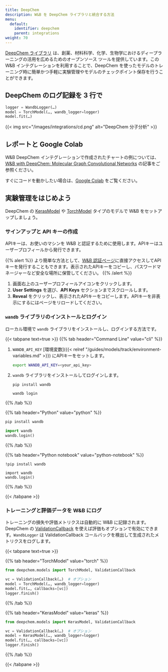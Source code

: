 ```yaml
---
title: DeepChem
description: W&B を DeepChem ライブラリと統合する方法
menu:
  default:
    identifier: deepchem
    parent: integrations
weight: 70
---
```


[DeepChem ライブラリ](https://github.com/deepchem/deepchem) は、創薬、材料科学、化学、生物学におけるディープラーニングの活用を広めるためのオープンソース ツールを提供しています。この W&B インテグレーションを利用することで、DeepChem を使ったモデルのトレーニング時に簡単かつ手軽に実験管理やモデルのチェックポイント保存を行うことができます。

## DeepChem のログ記録を 3 行で

```python
logger = WandbLogger(…)
model = TorchModel(…, wandb_logger=logger)
model.fit(…)
```

{{< img src="/images/integrations/cd.png" alt="DeepChem 分子分析" >}}

## レポートと Google Colab

W&B DeepChem インテグレーションで作成されたチャートの例については、[W&B with DeepChem: Molecular Graph Convolutional Networks](https://wandb.ai/kshen/deepchem_graphconv/reports/Using-W-B-with-DeepChem-Molecular-Graph-Convolutional-Networks--Vmlldzo4MzU5MDc?galleryTag=) の記事をご参照ください。

すぐにコードを動かしたい場合は、[Google Colab](https://colab.research.google.com/github/wandb/examples/blob/master/colabs/deepchem/W%26B_x_DeepChem.ipynb) をご覧ください。

## 実験管理をはじめよう

DeepChem の [KerasModel](https://deepchem.readthedocs.io/en/latest/api_reference/models.html#keras-models) や [TorchModel](https://deepchem.readthedocs.io/en/latest/api_reference/models.html#pytorch-models) タイプのモデルで W&B をセットアップしましょう。

### サインアップと API キーの作成

APIキーは、お使いのマシンを W&B と認証するために使用します。APIキーはユーザープロフィールから発行できます。

{{% alert %}}
より簡単な方法として、[W&B 認証ページ](https://wandb.ai/authorize)に直接アクセスしてAPIキーを発行することもできます。表示されたAPIキーをコピーし、パスワードマネージャーなど安全な場所に保管してください。
{{% /alert %}}

1. 画面右上のユーザープロフィールアイコンをクリックします。
1. **User Settings** を選び、**API Keys** セクションまでスクロールします。
1. **Reveal** をクリックし、表示されたAPIキーをコピーします。APIキーを非表示にするにはページをリロードしてください。

### `wandb` ライブラリのインストールとログイン

ローカル環境で `wandb` ライブラリをインストールし、ログインする方法です。

{{< tabpane text=true >}}
{{% tab header="Command Line" value="cli" %}}

1. `WANDB_API_KEY` [環境変数]({{< relref "/guides/models/track/environment-variables.md" >}}) にAPIキーをセットします。

    ```bash
    export WANDB_API_KEY=<your_api_key>
    ```

1. `wandb` ライブラリをインストールしてログインします。



    ```shell
    pip install wandb

    wandb login
    ```

{{% /tab %}}

{{% tab header="Python" value="python" %}}

```bash
pip install wandb
```
```python
import wandb
wandb.login()
```

{{% /tab %}}

{{% tab header="Python notebook" value="python-notebook" %}}

```notebook
!pip install wandb

import wandb
wandb.login()
```

{{% /tab %}}

{{< /tabpane >}}

### トレーニングと評価データを W&B にログ

トレーニングの損失や評価メトリクスは自動的に W&B に記録されます。DeepChem の [ValidationCallback](https://github.com/deepchem/deepchem/blob/master/deepchem/models/callbacks.py) を使えば評価もオプションで有効にできます。`WandbLogger` は ValidationCallback コールバックを検出して生成されたメトリクスをログします。

{{< tabpane text=true >}}

{{% tab header="TorchModel" value="torch" %}}

```python
from deepchem.models import TorchModel, ValidationCallback

vc = ValidationCallback(…)  # オプション
model = TorchModel(…, wandb_logger=logger)
model.fit(…, callbacks=[vc])
logger.finish()
```

{{% /tab %}}

{{% tab header="KerasModel" value="keras" %}}

```python
from deepchem.models import KerasModel, ValidationCallback

vc = ValidationCallback(…)  # オプション
model = KerasModel(…, wandb_logger=logger)
model.fit(…, callbacks=[vc])
logger.finish()
```

{{% /tab %}}

{{< /tabpane >}}